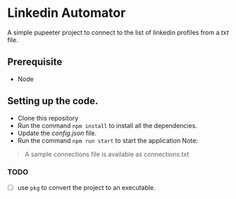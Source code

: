 # Linkedin Automator

A simple pupeeter project to connect to the list of linkedin profiles from a *txt* file.

## Prerequisite

- Node

## Setting up the code.

- Clone this repository 
- Run the command `npm install` to install all the dependencies.
- Update the *config.json* file.
- Run the command `npm run start` to start the application
Note:
> A sample connections file is available as connections.txt

### TODO

- [ ] use `pkg` to convert the project to an executable.
